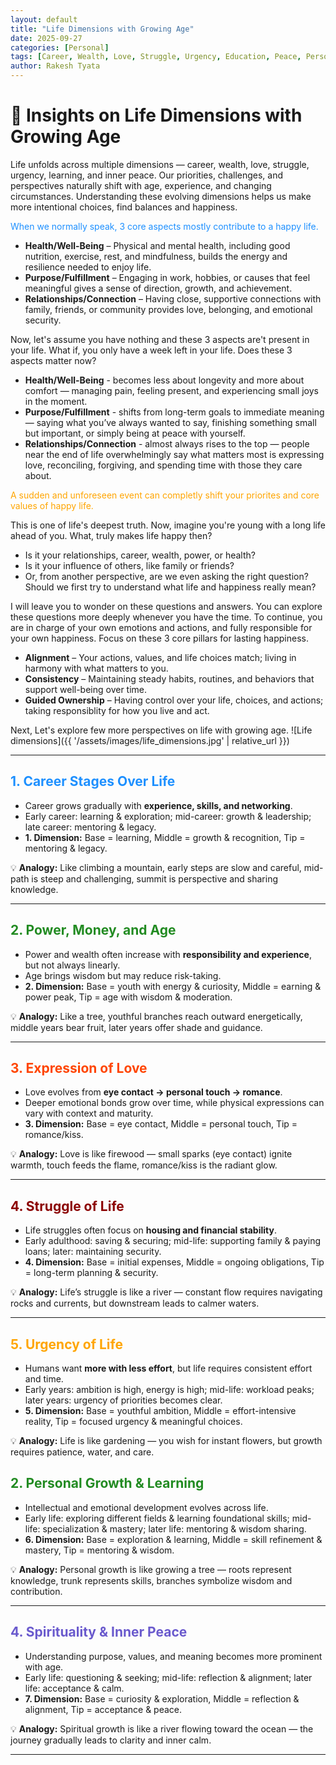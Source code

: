 ```yaml
---
layout: default
title: "Life Dimensions with Growing Age"
date: 2025-09-27
categories: [Personal]
tags: [Career, Wealth, Love, Struggle, Urgency, Education, Peace, Personal]
author: Rakesh Tyata
---
```


# 🌟 Insights on Life Dimensions with Growing Age

Life unfolds across multiple dimensions — career, wealth, love, struggle, urgency, learning, and inner peace. Our priorities, challenges, and perspectives naturally shift with age, experience, and changing circumstances. Understanding these evolving dimensions helps us make more intentional choices, find balances and happiness.

<span style="color:#1E90FF">When we normally speak, 3 core aspects mostly contribute to a happy life.</span>

- **Health/Well-Being** – Physical and mental health, including good nutrition, exercise, rest, and mindfulness, builds the energy and resilience needed to enjoy life.
- **Purpose/Fulfillment** – Engaging in work, hobbies, or causes that feel meaningful gives a sense of direction, growth, and achievement.
- **Relationships/Connection** – Having close, supportive connections with family, friends, or community provides love, belonging, and emotional security.

Now, let's assume you have nothing and these 3 aspects are't present in your life. What if, you only have a week left in your life. Does these 3 aspects matter now?

- **Health/Well-Being** - becomes less about longevity and more about comfort — managing pain, feeling present, and experiencing small joys in the moment.
- **Purpose/Fulfillment** - shifts from long-term goals to immediate meaning — saying what you’ve always wanted to say, finishing something small but important, or simply being at peace with yourself.
- **Relationships/Connection** - almost always rises to the top — people near the end of life overwhelmingly say what matters most is expressing love, reconciling, forgiving, and spending time with those they care about.

<span style="color:#FFA500">A sudden and unforeseen event can completly shift your priorites and core values of happy life.</span>

This is one of life's deepest truth. Now, imagine you're young with a long life ahead of you. What, truly makes life happy then?

- Is it your relationships, career, wealth, power, or health?
- Is it your influence of others, like family or friends?
- Or, from another perspective, are we even asking the right question? Should we first try to understand what life and happiness really mean?

I will leave you to wonder on these questions and answers. You can explore these questions more deeply whenever you have the time. To continue, you are in charge of your own emotions and actions, and fully responsible for your own happiness. Focus on these 3 core pillars for lasting happiness.

- **Alignment** – Your actions, values, and life choices match; living in harmony with what matters to you.
- **Consistency** – Maintaining steady habits, routines, and behaviors that support well-being over time.
- **Guided Ownership** – Having control over your life, choices, and actions; taking responsiblity for how you live and act.

Next, Let's explore few more perspectives on life with growing age.
![Life dimensions]({{ '/assets/images/life_dimensions.jpg' | relative_url }})

---

## <span style="color:#1E90FF">1. Career Stages Over Life</span>

- Career grows gradually with **experience, skills, and networking**.
- Early career: learning & exploration; mid-career: growth & leadership; late career: mentoring & legacy.
- **1. Dimension:** Base = learning, Middle = growth & recognition, Tip = mentoring & legacy.

💡 **Analogy:** Like climbing a mountain, early steps are slow and careful, mid-path is steep and challenging, summit is perspective and sharing knowledge.

---

## <span style="color:#228B22">2. Power, Money, and Age</span>

- Power and wealth often increase with **responsibility and experience**, but not always linearly.
- Age brings wisdom but may reduce risk-taking.
- **2. Dimension:** Base = youth with energy & curiosity, Middle = earning & power peak, Tip = age with wisdom & moderation.

💡 **Analogy:** Like a tree, youthful branches reach outward energetically, middle years bear fruit, later years offer shade and guidance.

---

## <span style="color:#FF4500">3. Expression of Love</span>

- Love evolves from **eye contact → personal touch → romance**.
- Deeper emotional bonds grow over time, while physical expressions can vary with context and maturity.
- **3. Dimension:** Base = eye contact, Middle = personal touch, Tip = romance/kiss.

💡 **Analogy:** Love is like firewood — small sparks (eye contact) ignite warmth, touch feeds the flame, romance/kiss is the radiant glow.

---

## <span style="color:#8B0000">4. Struggle of Life</span>

- Life struggles often focus on **housing and financial stability**.
- Early adulthood: saving & securing; mid-life: supporting family & paying loans; later: maintaining security.
- **4. Dimension:** Base = initial expenses, Middle = ongoing obligations, Tip = long-term planning & security.

💡 **Analogy:** Life’s struggle is like a river — constant flow requires navigating rocks and currents, but downstream leads to calmer waters.

---

## <span style="color:#FFA500">5. Urgency of Life</span>

- Humans want **more with less effort**, but life requires consistent effort and time.
- Early years: ambition is high, energy is high; mid-life: workload peaks; later years: urgency of priorities becomes clear.
- **5. Dimension:** Base = youthful ambition, Middle = effort-intensive reality, Tip = focused urgency & meaningful choices.

💡 **Analogy:** Life is like gardening — you wish for instant flowers, but growth requires patience, water, and care.

## <span style="color:#228B22">2. Personal Growth & Learning</span>

- Intellectual and emotional development evolves across life.
- Early life: exploring different fields & learning foundational skills; mid-life: specialization & mastery; later life: mentoring & wisdom sharing.
- **6. Dimension:** Base = exploration & learning, Middle = skill refinement & mastery, Tip = mentoring & wisdom.

💡 **Analogy:** Personal growth is like growing a tree — roots represent knowledge, trunk represents skills, branches symbolize wisdom and contribution.

---

## <span style="color:#6A5ACD">4. Spirituality & Inner Peace</span>

- Understanding purpose, values, and meaning becomes more prominent with age.
- Early life: questioning & seeking; mid-life: reflection & alignment; later life: acceptance & calm.
- **7. Dimension:** Base = curiosity & exploration, Middle = reflection & alignment, Tip = acceptance & peace.

💡 **Analogy:** Spiritual growth is like a river flowing toward the ocean — the journey gradually leads to clarity and inner calm.

---
